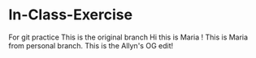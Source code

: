 # In-Class-Exercise
For git practice
This is the original branch
Hi this is Maria !
This is Maria from personal branch.
This is the Allyn's OG edit!